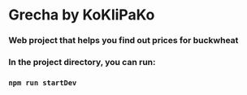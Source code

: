 # Grecha by KoKliPaKo

### Web project that helps you find out prices for buckwheat

### In the project directory, you can run:

### `npm run startDev`
